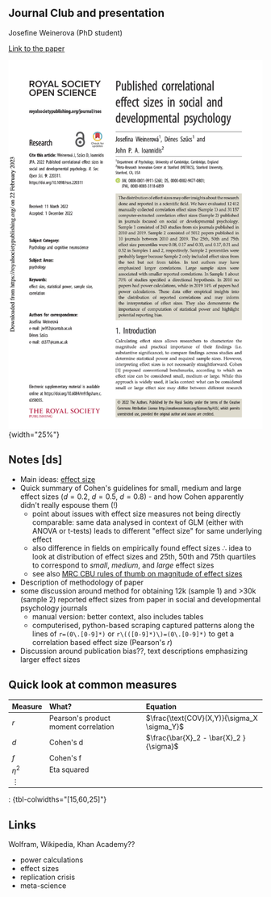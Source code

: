 ## Journal Club and presentation

Josefine Weinerova (PhD student)

[Link to the paper](https://royalsocietypublishing.org/doi/10.1098/rsos.220311)

![First page of paper](./jw-splash.png){width="25%"}

## Notes [ds]

- Main ideas: [effect size](https://dictionary.apa.org/effect-size)
- Quick summary of Cohen's guidelines for small, medium and large effect sizes ($d=0.2$, $d=0.5$, $d=0.8$) - and how Cohen apparently didn't really espouse them (!)
  - point about issues with effect size measures not being directly comparable: same data analysed in context of GLM (either with ANOVA or t-tests) leads to different "effect size" for same underlying effect
  - also difference in fields on empirically found effect sizes $\therefore$ idea to look at distribution of effect sizes and 25th, 50th and 75th quartiles to correspond to *small*, *medium*, and *large* effect sizes
  - see also [MRC CBU rules of thumb on magnitude of effect sizes](https://imaging.mrc-cbu.cam.ac.uk/statswiki/FAQ/effectSize)
- Description of methodology of paper
- some discussion around method for obtaining 12k (sample 1) and >30k (sample 2) reported effect sizes from paper in social and developmental psychology journals
  - manual version: better context, also includes tables
  - computerised, python-based scraping captured patterns along the lines of ``r=(0\.[0-9]*)`` or ``r\(([0-9]*)\)=(0\.[0-9]*)`` to get a correlation based effect size (Pearson's $r$)
- Discussion around publication bias??, text descriptions emphasizing larger effect sizes

## Quick look at common measures

| Measure | What? | Equation |
|:--------|:------|:---------|
|$r$| Pearson's product moment correlation | $\frac{\text{COV}(X,Y)}{\sigma_X \sigma_Y}$ |
|$d$ | Cohen's d | $\frac{\bar{X}_2 - \bar{X}_2 }{\sigma}$ |
|$f$ | Cohen's f |  |
|$\eta^2$ | Eta squared |  |
|$\vdots$ | | |
: {tbl-colwidths="[15,60,25]"}

## Links

Wolfram, Wikipedia, Khan Academy??

- power calculations
- effect sizes
- replication crisis
- meta-science